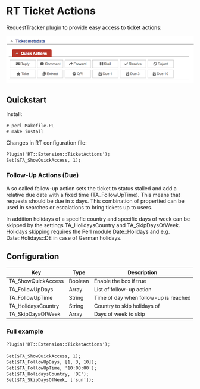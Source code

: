 # RT Ticket Actions

RequestTracker plugin to provide easy access to ticket actions:

![Image of Yaktocat](doc/quickaction-box.png)

## Quickstart

Install:

    # perl Makefile.PL
    # make install

Changes in RT configuration file:

    Plugin('RT::Extension::TicketActions');
    Set($TA_ShowQuickAccess, 1);

### Follow-Up Actions (Due)

A so called follow-up action sets the ticket to status stalled and add a
relative due date with a fixed time (TA_FollowUpTime). This means that requests
should be due in x days. This combination of propertied can be used in searches
or escalations to bring tickets up to users.

In addition holidays of a specific country and specific days of week can be
skipped by the settings TA\_HolidaysCountry and TA\_SkipDaysOfWeek.
Holidays skipping requires the Perl module Date::Holidays and e.g.
Date::Holidays::DE in case of German holidays.

## Configuration

| Key                 | Type    | Description                           |
|---------------------|---------|---------------------------------------|
| TA\_ShowQuickAccess | Boolean | Enable the box if true                |
| TA\_FollowUpDays    | Array   | List of follow-up action              |
| TA\_FollowUpTime    | String  | Time of day when follow-up is reached |
| TA\_HolidaysCountry | String  | Country to skip holidays of           |
| TA\_SkipDaysOfWeek  | Array   | Days of week to skip                  |

### Full example

    Plugin('RT::Extension::TicketActions');

    Set($TA_ShowQuickAccess, 1);
    Set($TA_FollowUpDays, [1, 3, 10]);
    Set($TA_FollowUpTime, '10:00:00');
    Set($TA_HolidaysCountry, 'DE');
    Set($TA_SkipDaysOfWeek, ['sun']);
